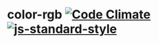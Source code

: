 # color-rgb [![Code Climate](https://codeclimate.com/github/ileri/color-rgb/badges/gpa.svg)](https://codeclimate.com/github/ileri/color-rgb) [![js-standard-style](https://img.shields.io/badge/code%20style-standard-brightgreen.svg?style=flat)](https://github.com/feross/standard)
